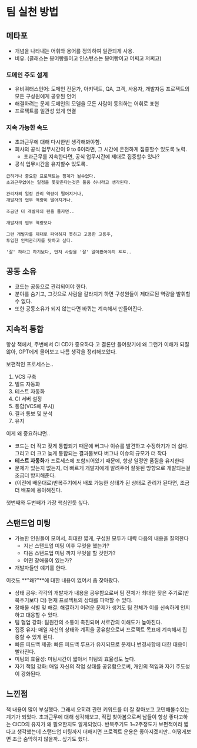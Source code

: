 # 팀 실천 방법

## 메타포
* 개념을 나타내는 어휘와 용어를 정의하여 일관되게 사용.
* 비유. (클래스는 붕어빵틀이고 인스턴스는 붕어빵이고 어쩌고 저쩌고)

### 도메인 주도 설계
* 유비쿼터스언어: 도메인 전문가, 아키텍트, QA, 고객, 사용자, 개발자등 프로젝트의 모든 구성원에게 공유된 언어
* 해결하려는 문제 도메인의 모델을 모든 사람이 동의하는 어휘로 표현
* 프로젝트를 일관성 있게 연결

### 지속 가능한 속도
* 초과근무에 대해 다시한번 생각해봐야함.
* 회사의 공식 업무시간이 9 to 6이라면, 그 시간에 온전하게 집중할수 있도록 노력.
  * 초과근무를 지속한다면, 공식 업무시간에 제대로 집중할수 있나?
* 공식 업무시간을 유지할수 있도록..

```
급하거나 중요한 프로젝트는 핑계가 될수없다.
초과근무없이는 일정을 못맞춘다는것은 둘중 하나라고 생각된다.

관리자의 일정 관리 역량이 떨어지거나,
개발자의 업무 역량이 떨어지거나.

조금만 더 개발자의 편을 들자면.. 

개발자의 업무 역량보다

그런 개발자를 제대로 파악하지 못하고 고용한 고용주,
투입한 인력관리자를 탓하고 싶다.

'잘' 하라고 하기보다, 먼저 사람을 '잘' 알아봤어야지 ㅉㅉ..
```

## 공동 소유
* 코드는 공동으로 관리되어야 한다.
* 분야를 숨기고, 그것으로 사람을 갈라치기 하면 구성원들이 제대로된 역량을 발휘할 수 없다.
* 또한 공동소유가 되지 않는다면 바퀴는 계속해서 만들어진다.

## 지속적 통합
항상 책에서, 주변에서 CI CD가 중요하다 고 결론만 들어왔기에 왜 그런가 이해가 되질 않아, GPT에게 물어보고 나름 생각을 정리해보았다.

보편적인 프로세스는..
1. VCS 구축
2. 빌드 자동화
3. 테스트 자동화
4. CI 서버 설정
5. 통합(VCS에 푸시)
6. 결과 통보 및 분석
7. 유지

이게 왜 중요하냐면..
* 코드는 더 작고 잦게 통합되기 때문에 버그나 이슈를 발견하고 수정하기가 더 쉽다. 그리고 더 크고 늦게 통합되는 결과물보다 버그나 이슈의 규모가 더 작다
* **테스트 자동화**가 프로세스에 포함되어있기 때문에, 항상 일정안 품질을 유지한다
* 문제가 있는지 없는지, 더 빠르게 개발자에게 알려주어 잘못된 방향으로 개발되는걸 조금더 방지해준다.
* (이전에 배운대로)반복주기에서 배포 가능한 상태가 된 상태로 관리가 된다면, 조금 더 배포에 용이해진다.

첫번째와 두번째가 가장 핵심인듯 싶다.

## 스탠드업 미팅
* 가능한 인원들이 모여서, 최대한 짧게, 구성원 모두가 대략 다음의 내용을 질의한다
  * 지난 스탠드업 미팅 이후 무엇을 했는가?
  * 다음 스탠드업 미팅 까지 무엇을 할 것인가?
  * 어떤 장애물이 있는가?
* 개발자들만 얘기를 한다.

이것도 **"왜?"**에 대한 내용이 없어서 좀 찾아봤다.

* 상태 공유: 각각의 개발자가 내용을 공유함으로써 팀 전체가 최대한 잦은 주기로(반복주기보다 더) 현재 프로젝트의 상태를 파악할 수 있다.
* 장애물 식별 및 해결: 해결하기 어려운 문제가 생겨도 팀 전체가 이를 신속하게 인지하고 대응할 수 있다.
* 팀 협업 강화: 팀원간의 소통이 촉진되며 서로간의 이해도가 높아진다.
* 집중 유지: 매일 자신의 상태와 계획을 공유함으로써 프로젝트 목표에 계속해서 집중할 수 있게 된다.
* 빠른 피드백 제공: 빠른 피드백 루프가 유지되므로 문제나 변경사항에 대한 대응이 빨라진다.
* 미팅의 효율성: 미팅시간이 짧아서 미팅의 효율성도 높다.
* 자기 책임 강화: 매일 자신의 작업 상태를 공유함으로써, 개인의 책임과 자기 주도성이 강화된다.

## 느낀점

책 내용이 많이 부실했다. 그래서 오히려 관련 키워드를 더 잘 찾아보고 고민해볼수있는 계기가 되었다.
초과근무에 대해 생각해보고, 직접 찾아봄으로써 남들이 항상 좋다고하는 CICD의 유지가 왜 필요한지도 알게되었다.
반복주기도 1~2주정도가 보편적이라 짧다고 생각했는데 스탠드업 미팅까지 더해지면 프로젝트 운용은 좋아지겠지만.. 어떻게보면 조금 숨막히지 않을까.. 싶기도 했다.